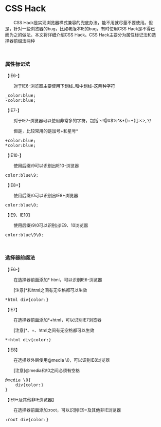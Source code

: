 # CSS Hack

　　CSS Hack是实现浏览器样式兼容的兜底办法，能不用就尽量不要使用。但是，针对一些浏览器的bug，比如老版本IE的bug，有时使用CSS Hack是不得已而为之的做法。本文将详细介绍CSS Hack。CSS Hack主要分为属性标记法和选择器前缀法两种

&nbsp;

### 属性标记法

【IE6-】

　　对于IE6-浏览器主要使用下划线_和中划线-这两种字符

<div class="cnblogs_code">
<pre>_color:blue;
-color:blue;</pre>
</div>

【IE7-】

　　对于IE7-浏览器可以使用非常多的字符，包括`~!@#$%^&amp;*()=+{[]:&lt;&gt;,.?/

　　但是，比较常用的是加号+和星号*

<div class="cnblogs_code">
<pre>+color:blue;
*color:blue;</pre>
</div>

【IE10-】

　　使用后缀\9可以识别出IE10-浏览器

<div class="cnblogs_code">
<pre>color:blue\9;</pre>
</div>

【IE8+】

　　使用后缀\0可以识别出IE8+浏览器　

<div class="cnblogs_code">
<pre>color:blue\0;</pre>
</div>

【IE9、IE10】

　　使用后缀\9\0可以识别出IE9、10浏览器

<div class="cnblogs_code">
<pre>color:blue\9\0;</pre>
</div>

&nbsp;

### 选择器前缀法

【IE6-】

　　在选择器前面添加* html，可以识别IE6-浏览器

　　[注意]*和html之间有无空格都可以生效

<div class="cnblogs_code">
<pre>*html div{color:}</pre>
</div>

【IE7】

　　在选择器前面添加*+html，可以识别IE7浏览器

　　[注意]*、+、html之间有无空格都可以生效

<div class="cnblogs_code">
<pre>*+html div{color:}</pre>
</div>

【IE8】

　　在选择器外层使用@media \0，可以识别IE8浏览器

　　[注意]@media和\0之间必须有空格

<div class="cnblogs_code">
<pre>@media \0{
    div{color:}
}</pre>
</div>

【IE9+及其他非IE浏览器】

　　在选择器前面添加:root，可以识别IE9+及其他非IE浏览器

<div class="cnblogs_code">
<pre>:root div{color:}</pre>
</div>
